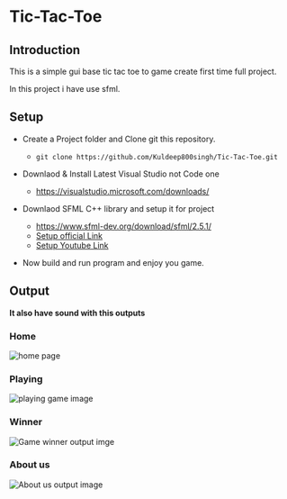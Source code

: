 # Tic-Tac-Toe
## Introduction
This is a simple gui base tic tac toe to game create first time full project.

In this project i have use sfml.

## Setup
- Create a Project folder and Clone git this repository.
    - ```git clone https://github.com/Kuldeep800singh/Tic-Tac-Toe.git```
    
- Downlaod & Install Latest Visual Studio not Code one
    - https://visualstudio.microsoft.com/downloads/
- Downlaod SFML C++ library and setup it for project
    - https://www.sfml-dev.org/download/sfml/2.5.1/
    - [Setup official Link](https://www.sfml-dev.org/tutorials/2.5/start-vc.php)
    - [Setup Youtube Link](https://www.youtube.com/watch?v=YfMQyOw1zik)
- Now build and run program and enjoy you game.
## Output
**It also have sound with this outputs**
### Home
![home page](https://github.com/kuldeepdev407/Tic-Tac-Toe/assets/46247376/3a1e8cd4-1f4b-434e-bd40-b56b896c5171)

### Playing
![playing game image](https://github.com/kuldeepdev407/Tic-Tac-Toe/assets/46247376/eb9f17d5-1cee-4f9d-a7cb-59d2fa08370f)

### Winner
![Game winner output imge](https://github.com/kuldeepdev407/Tic-Tac-Toe/assets/46247376/ae323bda-f9c4-4eca-a4af-0cb5470c69e7)

### About us

![About us output image](https://github.com/kuldeepdev407/Tic-Tac-Toe/assets/46247376/0032adfc-e4c5-4667-99fe-ee4496e7f782)

